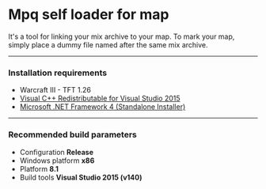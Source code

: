 # Mpq self loader for map

It's a tool for linking your mix archive to your map. To mark your map, simply place a dummy file named after the same mix archive.

---
### Installation requirements
* Warcraft III - TFT 1.26 
* [Visual C++ Redistributable for Visual Studio 2015](https://www.microsoft.com/en-US/download/details.aspx?id=48145)
* [Microsoft .NET Framework 4 (Standalone Installer)](https://www.microsoft.com/en-US/download/details.aspx?id=17718)

---
### Recommended build parameters
* Configuration **Release**
* Windows platform **x86**
* Platform **8.1**
* Build tools **Visual Studio 2015 (v140)**

